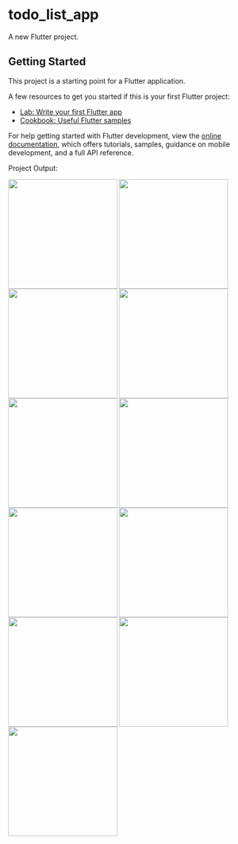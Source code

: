 # todo_list_app

A new Flutter project.

## Getting Started

This project is a starting point for a Flutter application.

A few resources to get you started if this is your first Flutter project:

- [Lab: Write your first Flutter app](https://docs.flutter.dev/get-started/codelab)
- [Cookbook: Useful Flutter samples](https://docs.flutter.dev/cookbook)

For help getting started with Flutter development, view the
[online documentation](https://docs.flutter.dev/), which offers tutorials,
samples, guidance on mobile development, and a full API reference.

Project Output:

  <img align= "left" src="https://github.com/shraddhagaudani/todo_list_app/assets/122030732/b7a8ba5c-2ec3-436e-968f-f4802e9515c8" width="220px">
  <img align= "left" src="https://github.com/shraddhagaudani/todo_list_app/assets/122030732/846679aa-f66a-4a9c-ab79-8f3e81a0d0b6" width="220px">
  <img align= "left" src="https://github.com/shraddhagaudani/todo_list_app/assets/122030732/e09b6339-65c3-4780-9986-188fe6fce1cc" width="220px">

  <img align= "left" src="https://github.com/shraddhagaudani/todo_list_app/assets/122030732/5e134da6-2804-4d1b-9d03-4ff1b965eac9" width="220px">
  <img align= "left" src="https://github.com/shraddhagaudani/todo_list_app/assets/122030732/00efb1ce-81fe-4511-a72d-578a962dab03" width="220px">
  <img align= "left" src="https://github.com/shraddhagaudani/todo_list_app/assets/122030732/5f0b4a37-375e-41df-af5c-748706ac2a12" width="220px">

  <img align= "left" src="https://github.com/shraddhagaudani/todo_list_app/assets/122030732/b84b68ec-3b37-49bc-842b-6bf3288114bd" width="220px">
  <img align= "left" src="https://github.com/shraddhagaudani/todo_list_app/assets/122030732/1157de17-7787-4245-b91d-abc5ca594dfa" width="220px">
  <img align= "left" src="https://github.com/shraddhagaudani/todo_list_app/assets/122030732/978a71b9-fbd7-40cf-868b-d61ad7dbb1d1" width="220px">

  <img align= "left" src="https://github.com/shraddhagaudani/todo_list_app/assets/122030732/c94a3be5-d0fc-4f70-b138-7aaccf2c2cdd" width="220px">
  <img align= "left" src="https://github.com/shraddhagaudani/todo_list_app/assets/122030732/51a3b598-c4b2-42f8-a137-c77463ea2ccc" width="220px">











